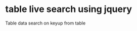 # table live search using jquery
Table data search on keyup from table 
#

<script>
$("#search").keyup(function () {
    var value = this.value.toLowerCase().trim();

    $("table tr").each(function (index) {
        if (!index) return;
        $(this).find("td").each(function () {
            var id = $(this).text().toLowerCase().trim();
            var not_found = (id.indexOf(value) == -1);
            $(this).closest('tr').toggle(!not_found);
            return not_found;
        });
    });
});
</script>
